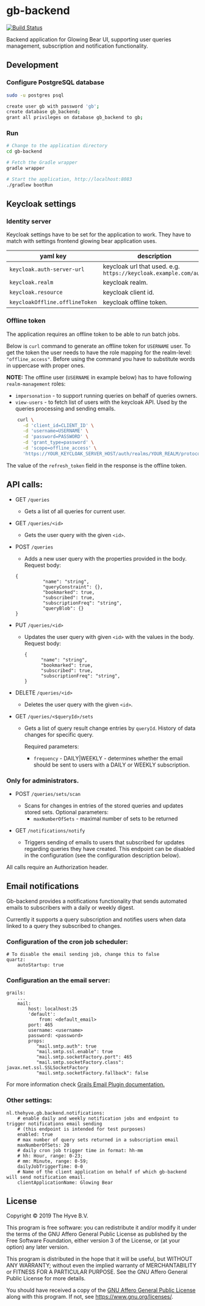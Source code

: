 # gb-backend
[![Build Status](https://travis-ci.org/thehyve/gb-backend.svg?branch=master)](https://travis-ci.org/thehyve/gb-backend)

Backend application for Glowing Bear UI, supporting user queries management, subscription and notification functionality.

## Development

### Configure PostgreSQL database
```bash
sudo -u postgres psql
```

```bash
create user gb with password 'gb';
create database gb_backend;
grant all privileges on database gb_backend to gb;
```

### Run

```bash
# Change to the application directory
cd gb-backend

# Fetch the Gradle wrapper
gradle wrapper

# Start the application, http://localhost:8083
./gradlew bootRun
```

## Keycloak settings

### Identity server

Keycloak settings have to be set for the application to work.
They have to match with settings frontend glowing bear application uses.

| yaml key | description |
|-----------|-------------|
| `keycloak.auth-server-url` | keycloak url that used. e.g. `https://keycloak.example.com/auth` |
| `keycloak.realm` | keycloak realm. |
| `keycloak.resource` | keycloak client id. |
| `keycloakOffline.offlineToken` | keycloak offline token. |

### Offline token

The application requires an offline token to be able to run batch jobs.

Below is `curl` command to generate an offline token for `USERNAME` user.
To get the token the user needs to have the role mapping for the realm-level: `"offline_access"`.
Before using the command you have to substitute words in uppercase with proper ones.

**NOTE:** The offline user (`USERNAME` in example below) has to have following `realm-management` roles:

- `impersonation` - to support running queries on behalf of queries owners.
- `view-users` - to fetch list of users with the keycloak API. Used by the queries processing and sending emails.

```bash
    curl \
      -d 'client_id=CLIENT_ID' \
      -d 'username=USERNAME' \
      -d 'password=PASSWORD' \
      -d 'grant_type=password' \
      -d 'scope=offline_access' \
      'https://YOUR_KEYCLOAK_SERVER_HOST/auth/realms/YOUR_REALM/protocol/openid-connect/token'
```

The value of the `refresh_token` field in the response is the offline token.

## API calls:

- GET `/queries`
   - Gets a list of all queries for current user.
- GET `/queries/<id>`
   - Gets the user query with the given `<id>`.
- POST `/queries`
   - Adds a new user query with the properties provided in the body.
   Request body:
   ```
   {
             "name": "string",
             "queryConstraint": {},
             "bookmarked": true,
             "subscribed": true,
             "subscriptionFreq": "string",
             "queryBlob": {}
   }
   ```
- PUT `/queries/<id>`
   - Updates the user query with given `<id>` with the values in the body.
      Request body:
      ```
      {
            "name": "string",
            "bookmarked": true,
            "subscribed": true,
            "subscriptionFreq": "string",
      }
      ```
- DELETE `/queries/<id>`
   - Deletes the user query with the given `<id>`.

- GET `/queries/<$queryId>/sets`
   - Gets a list of query result change entries by `queryId`. History of data changes for specific query.

     Required parameters:
     - `frequency` - DAILY|WEEKLY - determines whether the email should be sent to users with a DAILY or WEEKLY subscription.

### Only for administrators.

- POST `/queries/sets/scan`
   - Scans for changes in entries of the stored queries and updates stored sets.
      Optional parameters:
      - `maxNumberOfSets` - maximal number of sets to be returned

- GET `/notifications/notify`
   - Triggers sending of emails to users that subscribed for updates regarding queries they have created.
     This endpoint can be disabled in the configuration (see the configuration description below).

All calls require an Authorization header.

## Email notifications

Gb-backend provides a notifications functionality that sends automated emails to subscribers with a daily or weekly digest.

Currently it supports a query subscription and notifies users when data linked to a query they subscribed to changes.


### Configuration of the cron job scheduler:

```
# To disable the email sending job, change this to false
quartz:
    autoStartup: true
```

### Configuration an the email server:

```
grails:
    ...
    mail:
        host: localhost:25
        'default':
            from: <default_email>
        port: 465
        username: <username>
        password: <password>
        props:
           "mail.smtp.auth": true
           "mail.smtp.ssl.enable": true
           "mail.smtp.socketFactory.port": 465
           "mail.smtp.socketFactory.class": javax.net.ssl.SSLSocketFactory
           "mail.smtp.socketFactory.fallback": false
```

For more information check [Grails Email Plugin documentation.](http://gpc.github.io/grails-mail/guide/2.%20Configuration.html)

### Other settings:

```
nl.thehyve.gb.backend.notifications:
    # enable daily and weekly notification jobs and endpoint to trigger notifications email sending
    # (this endpoint is intended for test purposes)
    enabled: true
    # max number of query sets returned in a subscription email
    maxNumberOfSets: 20
    # daily cron job trigger time in format: hh-mm
    # hh: Hour, range: 0-23;
    # mm: Minute, range: 0-59;
    dailyJobTriggerTime: 0-0
    # Name of the client application on behalf of which gb-backend will send notification email.
    clientApplicationName: Glowing Bear
```

## License
Copyright &copy; 2019 The Hyve B.V.

This program is free software: you can redistribute it and/or modify
it under the terms of the GNU Affero General Public License as
published by the Free Software Foundation, either version 3 of the
License, or (at your option) any later version.

This program is distributed in the hope that it will be useful,
but WITHOUT ANY WARRANTY; without even the implied warranty of
MERCHANTABILITY or FITNESS FOR A PARTICULAR PURPOSE. See the
GNU Affero General Public License for more details.

You should have received a copy of the [GNU Affero General Public License](LICENSE)
along with this program. If not, see https://www.gnu.org/licenses/.
